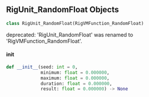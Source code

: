 ## RigUnit_RandomFloat Objects

```python
class RigUnit_RandomFloat(RigVMFunction_RandomFloat)
```

deprecated: 'RigUnit_RandomFloat' was renamed to 'RigVMFunction_RandomFloat'.

<a id="unreal.RigUnit_RandomFloat.__init__"></a>

#### __init__

```python
def __init__(seed: int = 0,
             minimum: float = 0.000000,
             maximum: float = 0.000000,
             duration: float = 0.000000,
             result: float = 0.000000) -> None
```

<a id="unreal.RigVMFunction_RandomVector"></a>